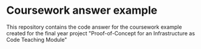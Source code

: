# Coursework answer example

This repository contains the code answer for the coursework example created for the final year project "Proof-of-Concept for an Infrastructure as Code Teaching Module"
